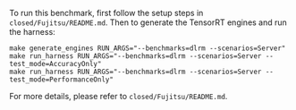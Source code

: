 To run this benchmark, first follow the setup steps in `closed/Fujitsu/README.md`. Then to generate the TensorRT engines and run the harness:

```
make generate_engines RUN_ARGS="--benchmarks=dlrm --scenarios=Server"
make run_harness RUN_ARGS="--benchmarks=dlrm --scenarios=Server --test_mode=AccuracyOnly"
make run_harness RUN_ARGS="--benchmarks=dlrm --scenarios=Server --test_mode=PerformanceOnly"
```

For more details, please refer to `closed/Fujitsu/README.md`.

